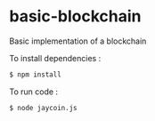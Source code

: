 # basic-blockchain
Basic implementation of a blockchain

To install dependencies :
```sh
$ npm install
```

To run code :
```sh
$ node jaycoin.js
```


